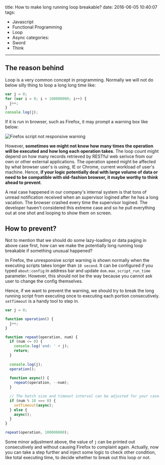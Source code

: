 title: How to make long running loop breakable?
date: 2016-06-05 10:40:07
tags:
  - Javascript
  - Functional Programming
  - Loop
  - Async
categories:
  - Sword
  - Think
---

## The reason behind

Loop is a very common concept in programming.  Normally we will not do below silly thing to loop a long long time like:  

```javascript
var j = 0;
for (var i = 0; i < 100000000; i++) {
  j++;
}
console.log(j);
```

If it is run in browser, such as Firefox, it may prompt a warning box like below:  

<img alt="Firefox script not responsive warning" src="http://thinkingincrowd.u.qiniudn.com/firefox_script_not_responsive_warning.png"/>

However, **sometimes we might not know how many times the operation will be executed and how long each operation takes**.  The loop count might depend on how many records retrieved by RESTful web serivce from our own or other external applications.  The operation speed might be affected by what browser user's is using, IE or Chrome, current workload of user's machine.  Hence, **if your logic potentially deal with large volume of data or need to be compatible with old-fashion browser, it maybe worthy to think ahead to prevent**.

A real case happened in our company's internal system is that tons of unread notification received when an supervisor logined after he has a long vacation. The browser crashed every time the supervisor logined.  The developer haven't considered this extreme case and so he pull everything out at one shot and looping to show them on screen.

## How to prevent?

Not to mention that we should do some lazy-loading or data paging in above case first, how can we make the potentially long running loop breakable if something unusual happened?

In Firefox, the unresponsive script warning is shown normally when the executing scripts takes longer than `10 second`.  It can be configured if you typed `about:config` in address bar and update `dom.max_script_run_time` parameter.  However, this should not be the way because you cannot ask user to change the config themselves.

Hence, if we want to prevent the warning, we should try to break the long running script from executing once to executing each portion consecutively.  `setTimeout` is a handy tool to step in.

```javascript
var j = 0;

function operation() {
  j++;
}

function repeat(operation, num) {
  if (num <= 0) {
    console.log('end: ' + j);
    return;
  }
  
  console.log(j);
  operation();
  
  function async() {
    repeat(operation, --num);
  }

  // The batch size and timeout interval can be adjusted for your case.
  if (num % 10 === 0) {
    setTimeout(async);
  } else {
    async();
  }
}

repeat(operation, 100000000);
```

Some minor adjustment above, the value of `j` can be printed out consecutively and without causing Firefox to complaint again.  Actually, now you can take a step further and inject some logic to check other condition, like total executing time, to decide whether to break out this loop or not.
